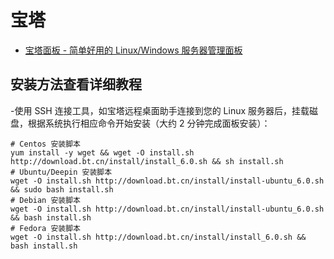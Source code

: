 # 宝塔

- [宝塔面板 - 简单好用的 Linux/Windows 服务器管理面板](https://www.bt.cn/)

## 安装方法查看详细教程

-使用 SSH 连接工具，如宝塔远程桌面助手连接到您的 Linux 服务器后，挂载磁盘，根据系统执行相应命令开始安装（大约 2 分钟完成面板安装）：

```shell
# Centos 安装脚本
yum install -y wget && wget -O install.sh http://download.bt.cn/install/install_6.0.sh && sh install.sh
# Ubuntu/Deepin 安装脚本
wget -O install.sh http://download.bt.cn/install/install-ubuntu_6.0.sh && sudo bash install.sh
# Debian 安装脚本
wget -O install.sh http://download.bt.cn/install/install-ubuntu_6.0.sh && bash install.sh
# Fedora 安装脚本
wget -O install.sh http://download.bt.cn/install/install_6.0.sh && bash install.sh
```
